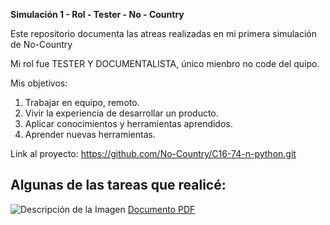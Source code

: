 __Simulación 1 - Rol - Tester - No - Country__

Este repositorio documenta las atreas realizadas en mi primera simulación de No-Country

Mi rol fue TESTER Y DOCUMENTALISTA, único mienbro no code del quipo.

Mis objetivos:
  1) Trabajar en equipo, remoto.
  2) Vivir la experiencia de desarrollar un producto.
  3) Aplicar conocimientos y herramientas aprendidos.
  4) Aprender nuevas herramientas.

Link al proyecto: https://github.com/No-Country/C16-74-n-python.git

## Algunas de las tareas que realicé:

![Descripción de la Imagen]([enlace/a/tu/imagen.jpg](https://github.com/Gabrielas82/GS-Simulacion-1-Rol-Tester-No-Country/blob/main/MAPA%20DEL%20SITIO%20GoFitApp.pdf))
[Documento PDF]()

